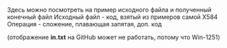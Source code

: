 Здесь можно посмотреть на пример исходного файла и полученный конечный файл
Исходный файл - код, взятый из примеров самой X584
Операция - сложение, плавающая запятая, доп. код

(отображение **in.txt** на GitHub может не работать, потому что Win-1251)